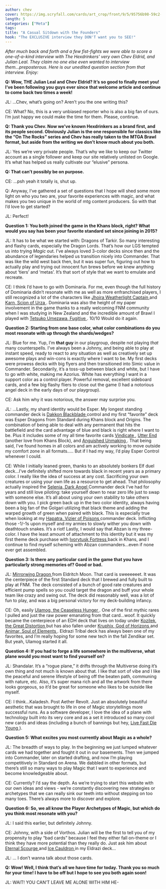 ```yaml
---
author: chev
cover: https://img.scryfall.com/cards/art_crop/front/9/5/95756b98-59c2-494d-9894-7406185ad144.jpg?1562807419
length: 5
categories: ["Meta"]
tags:
title: "A Casual Sitdown with the Founders"
hook: "The EXCLUSIVE interview they DON'T want you to SEE!"
---
```

*After much back and forth and a few fist-fights we were able to score a one-of-a-kind interview with The Hexdrinkers’ very own Chev Eldrid, and Julian Leal. They claim no one else even wanted to interview them...preposterous. Here is our unedited question section from that interview. Enjoy:*

**Q: Wow, THE Julian Leal and Chev Eldrid? It’s so good to finally meet you! I’ve been following you guys ever since that welcome article and continue to come back two times a week!**

JL: ...Chev, what’s going on? Aren’t you the one writing this?

CE: What? No, this is a very unbiased reporter who is also a big fan of ours. I’m just happy we could make the time for them. Please, continue.

**Q: Thank you Chev. Now we’ve known Hexdrinkers as a brand first, and its people second. Obviously Julian is the one responsible for classics like the “On The Rocks” series and Chev has really taken to the MTGA Brawl format, but aside from the writing we don’t know much about you both.**

JL: Yes we’re very private people. That’s why we like to keep our Twitter account as a single follower and keep our site relatively unlisted on Google. It’s what has helped us really cultivate our “elusive” persona.

**Q: That can’t possibly be on purpose.**

CE: ...psh yeah it totally is, shut up.

Q: Anyway, I’ve gathered a set of questions that I hope will shed some more light on who you two are, your favorite experiences with magic, and what makes you two unique in the world of mtg content producers. So with that I’d love to get started?

JL: Perfect!

**Question 1: You both joined the game in the Khans block, right? What would you say has been your favorite standard set since joining in 2015?**

JL: It has to be what we started with: Dragons of Tarkir. So many interesting and flashy cards, especially the Dragon Lords. That’s how our LGS tempted us into trying *Magic* out. I’ve always loved  3-color decks since then and the abundance of legendaries helped us transition nicely into Commander. That was like the wild west back then, but it was super fun, figuring out how to actually play and trying out innocent fun brews before we knew anything about ‘tiers’ and ‘metas’. It’s that sort of style that we want to emulate and recreate. 

CE: I think I’d have to go with Dominaria. For me, even though the full history of Dominaria didn’t resonate with me as well as more enfranchised players, I still recognized a lot of the characters like 
<a
	class="accented-link"
	target="_blank"
	href="https://scryfall.com/card/dom/197/jhoira-weatherlight-captain?utm_source=api"
	data-toggle="popover"
	data-placement="top"
	data-content="<img src='https://img.scryfall.com/cards/normal/front/7/3/73cf8c6b-1322-4bc5-a604-6e372607fae4.jpg?1588760041' width=100% height=100%>">
	Jhoira Weatherlight Captain
</a> and 
<a
	class="accented-link"
	target="_blank"
	href="https://scryfall.com/card/dom/1/karn-scion-of-urza?utm_source=api"
	data-toggle="popover"
	data-placement="top"
	data-content="<img src='https://img.scryfall.com/cards/normal/front/0/7/07a3d9e8-8597-498b-869c-cff79e0df516.jpg?1562730952' width=100% height=100%>">
	Karn, Scion of Urza
</a>. Dominaria was also the height of my paper involvement in the game thanks to a really welcoming FNM community when I was studying in New Zealand and the incredible amount of Brawl I played with 
<a
	class="accented-link"
	target="_blank"
	href="https://scryfall.com/card/dom/69/tetsuko-umezawa-fugitive?utm_source=api"
	data-toggle="popover"
	data-placement="top"
	data-content="<img src='https://img.scryfall.com/cards/normal/front/1/6/16185c50-f7b8-4cea-a129-dfad8e9df781.jpg?1591605108' width=100% height=100%>">
	Tetsuko Umezawa, Fugitive
</a>. 10/10 Would do it again.

**Question 2: Starting from one base color, what color combinations do you most resonate with up through the shards/wedges?**

JL: Blue for me. Yup, I’m **that guy** in our playgroup, despite not playing *that* many counterspells. I’ve always been a Johnny, and being able to play at instant speed, ready to react to any situation as well as creatively set up awesome plays and win-cons is exactly where I want to be. My first decks were prowess decks with big flyers and then transitioned into Simic value in Commander. 
Secondarily, it’s a toss-up between black and white, but I have to go with white, making me Azorius. White has everything I want in a support color as a control player. Powerful removal, excellent sideboard cards, and a few big flashy fliers to close out the game (I had a notorious angel deck in the early days of our playgroup). 

CE: Ask him why it was notorious, the answer may surprise you.

JL: ...Lastly, my shard identity would be Esper. My longest standing commander deck is 
<a
	class="accented-link"
	target="_blank"
	href="https://scryfall.com/card/me1/143/dakkon-blackblade?utm_source=api"
	data-toggle="popover"
	data-placement="top"
	data-content="<img src='https://img.scryfall.com/cards/normal/front/2/3/235bbf86-02ad-497b-b698-e60930bbde9c.jpg?1559592413' width=100% height=100%>">
	Dakkon Blackblade
</a> control and my first “favorite” deck was Esper Dragons from Standard during Khans block and Origins. The combination of being able to deal with any permanent that hits the battlefield and the card advantage of blue and black is right where I want to be. Plus it includes some of my all time favorite cards 
<a
	class="accented-link"
	target="_blank"
	href="https://scryfall.com/card/a25/219/vindicate?utm_source=api"
	data-toggle="popover"
	data-placement="top"
	data-content="<img src='https://img.scryfall.com/cards/normal/front/1/6/1658f12b-8ac5-4d29-86d5-f20c4d5f7e48.jpg?1562433024' width=100% height=100%>">
	Vindicate
</a>, 
<a
	class="accented-link"
	target="_blank"
	href="https://scryfall.com/card/c18/193/utter-end?utm_source=api"
	data-toggle="popover"
	data-placement="top"
	data-content="<img src='https://img.scryfall.com/cards/normal/front/9/7/978c548e-adea-48c8-8af4-94cac2691a31.jpg?1592711174' width=100% height=100%>">
	Utter End
</a> (another love from Khans Block), and 
<a
	class="accented-link"
	target="_blank"
	href="https://scryfall.com/card/soi/242/anguished-unmaking?utm_source=api"
	data-toggle="popover"
	data-placement="top"
	data-content="<img src='https://img.scryfall.com/cards/normal/front/9/0/90ced4fa-6509-4f7a-9da7-efc70de6f90c.jpg?1576385327' width=100% height=100%>">
	Anguished Unmaking
</a>.
That being said, I’ve found homes in all colors and am actively working to move outside my comfort zone in all formats….. But if I had my way, I’d play Esper Control whenever I could.

CE: While I initially leaned green, thanks to an absolutely bonkers Elf duel deck...I’ve definitely shifted more towards black in recent years as a primary color. I really like the idea of success at any cost. Sacrificing your own creatures or using your own life as a resource to get ahead. That philosophy actually inspired the 
<a
	class="accented-link"
	target="_blank"
	href="https://scryfall.com/card/tpr/210/selenia-dark-angel?utm_source=api"
	data-toggle="popover"
	data-placement="top"
	data-content="<img src='https://img.scryfall.com/cards/normal/front/6/6/664b57e3-9476-4d6a-8301-5a2f96bcfbf7.jpg?1562429830' width=100% height=100%>">
	Selenia, Dark Angel
</a> Commander deck I’ve had for years and still love piloting: take yourself down to near zero life just to swap with someone else. It’s all about using your own stability to take others down with you. 
I pick green back up in the two color identity, always having been a big fan of the Golgari utilizing that black theme and adding the warped growth of green when paired with black. This is especially true when looking at my 
<a
	class="accented-link"
	target="_blank"
	href="https://scryfall.com/card/akh/199/hapatra-vizier-of-poisons"
	data-toggle="popover"
	data-placement="top"
	data-content="<img src='https://img.scryfall.com/cards/normal/front/5/6/56fbbcc9-db23-4902-b0f7-cea78a2a36af.jpg?1543676055' width=100% height=100%>">
	Hapatra, Vizier of Poisons
</a> commander deck. Inflicting those -1/-1s upon myself and my armies to slowly wither you down with deathtouch snakes. It’s a riot!
Lastly, I would say that Abzan is my three-color. I have the least amount of attachment to this identity but it was my first theme deck purchase with 
<a
	class="accented-link"
	target="_blank"
	href="https://scryfall.com/card/pktk/179/ivorytusk-fortress"
	data-toggle="popover"
	data-placement="top"
	data-content="<img src='https://img.scryfall.com/cards/normal/front/6/1/61bf8fd7-a0bd-43f2-85c0-9b4ea06edcfc.jpg?1562701622' width=100% height=100%>">
	Ivorytusk Fortress
</a> back in Khans, and I continue to find myself scheming with Abzan commanders...even if none ever get assembled.

**Question 3: Is there any particular card in the game that you have particularly strong memories of? Good or bad.**

JL: <a
	class="accented-link"
	target="_blank"
	href="https://scryfall.com/card/emn/136/mirrorwing-dragon?utm_source=api"
	data-toggle="popover"
	data-placement="top"
	data-content="<img src='https://img.scryfall.com/cards/normal/front/4/b/4b7e33a8-765b-4909-a5c6-5fe8f8774a51.jpg?1576384631' width=100% height=100%>">
	Mirrorwing Dragon
</a> from Eldritch Moon. That card is sweeeeeet. It was the centerpiece of the first Standard deck that I brewed and fully built to play at FNM. The deck consisted of a bunch of good rate creatures and efficient pump spells so you could target the dragon and buff your whole team like crazy and swing out. The deck did reasonably well, was a lot of fun to play, and was a big personal victory for my deck-building infancy. 

CE: Oh, easily 
<a
	class="accented-link"
	target="_blank"
	href="https://scryfall.com/card/bfz/15/ulamog-the-ceaseless-hunger?utm_source=api"
	data-toggle="popover"
	data-placement="top"
	data-content="<img src='https://img.scryfall.com/cards/normal/front/1/1/1192f7a9-102e-4b3a-b154-18c8eb332217.jpg?1562899233' width=100% height=100%>">
	Ulamog, the Ceaseless Hunger
</a>. One of the first mythic rares I pulled and just the raw power emanating from that card...woof. It quickly became the centerpiece of an EDH deck that lives on today under 
<a
	class="accented-link"
	target="_blank"
	href="https://scryfall.com/card/ogw/4/kozilek-the-great-distortion?utm_source=api"
	data-toggle="popover"
	data-placement="top"
	data-content="<img src='https://img.scryfall.com/cards/normal/front/f/0/f06fc6e0-b22c-40d3-bb53-d5ec400d921c.jpg?1562943286' width=100% height=100%>">
	Kozilek, the Great Distortion
</a> but has also fallen under 
<a
	class="accented-link"
	target="_blank"
	href="https://scryfall.com/card/jou/152/kruphix-god-of-horizons?utm_source=api"
	data-toggle="popover"
	data-placement="top"
	data-content="<img src='https://img.scryfall.com/cards/normal/front/2/7/27427233-da58-45af-ade8-e0727929efaa.jpg?1593096427' width=100% height=100%>">
	Kruphix, God of Horizons
</a> and 
<a
	class="accented-link"
	target="_blank"
	href="https://scryfall.com/card/a25/196/animar-soul-of-elements?utm_source=api"
	data-toggle="popover"
	data-placement="top"
	data-content="<img src='https://img.scryfall.com/cards/normal/front/1/d/1df98d4a-0f11-4064-a113-54ab14b9b3eb.jpg?1562433472' width=100% height=100%>">
	Animar, Soul of Elements
</a>. Eldrazi Tribal deck has always been one of my favorites, and I’m really hoping for some new tech in the fall Zendikar set. But yeah, Ulamog started it all. 

**Question 4: If you had to forge a life somewhere in the multiverse, what plane would you most want to find yourself on?**

JL: Shandalar. It’s a “rogue plane,” it drifts through the Multiverse doing it’s own thing and not much is known about that. I like that sort of vibe and I like the peaceful and serene lifestyle of being off the beaten path, communing with nature, etc. Also, it’s super mana rich and all the artwork from there looks gorgeous, so it’d be great for someone who likes to be outside like myself.

CE: I think...Kaladesh. Post Aether Revolt. Just an absolutely beautiful aesthetic that was brought to life in one of Magic storytellings more successful runs. As a software developer, I love the idea of a plane with technology built into its very core and as a set it introduced so many cool new cards and ideas (including a bunch of bannings but hey, 
<a
	class="accented-link"
	target="_blank"
	href="https://scryfall.com/card/kld/87/live-fast?utm_source=api"
	data-toggle="popover"
	data-placement="top"
	data-content="<img src='https://img.scryfall.com/cards/normal/front/a/d/ad0bb8da-ad05-43d9-aba3-d917744168fe.jpg?1576381709' width=100% height=100%>">
	Live Fast
</a> 
<a
	class="accented-link"
	target="_blank"
	href="https://scryfall.com/card/kld/76/die-young?utm_source=api"
	data-toggle="popover"
	data-placement="top"
	data-content="<img src='https://img.scryfall.com/cards/normal/front/d/a/daf7bb52-013f-4d8d-b4ea-53d1fa4bb694.jpg?1576381572' width=100% height=100%>">
	Die Young
</a>). 

**Question 5: What excites you most currently about Magic as a whole?**

JL: The breadth of ways to play. In the beginning we just lumped whatever cards we had together and fought it out in our basements. Then we jumped into Commander, later on started drafting, and now I’m playing competitively in Standard on Arena. We dabbled in other formats, but there’s still so many ways to play Magic that I want to experience and become knowledgeable about.

CE: Currently? I’d say the depth. As we’re trying to start this website with our own ideas and views - we’re constantly discovering new strategies or archetypes that we can really sink our teeth into without stepping on too many toes. There’s always more to discover and explore.

**Question 6: So, we all know the Player Archetypes of Magic, but which do you think most resonate with you?**

JL: I said this earlier, but definitely Johnny.

CE: Johnny, with a side of Vorthos. Julian will be the first to tell you of my propensity to play “bad cards” because I feel they either fall on-theme or I think they have more potential than they really do. Just ask him about 
<a
	class="accented-link"
	target="_blank"
	href="https://scryfall.com/card/emn/7/eternal-scourge?utm_source=api"
	data-toggle="popover"
	data-placement="top"
	data-content="<img src='https://img.scryfall.com/cards/normal/front/1/3/13ce52f5-6d49-4d44-a3d7-925340de8406.jpg?1576383733' width=100% height=100%>">
	Eternal Scourge
</a> and 
<a
	class="accented-link"
	target="_blank"
	href="https://scryfall.com/card/me4/206/ice-cauldron?utm_source=api"
	data-toggle="popover"
	data-placement="top"
	data-content="<img src='https://img.scryfall.com/cards/normal/front/5/f/5fad0f0f-b302-4f97-9cbb-a66dbfc57bae.jpg?1562917545' width=100% height=100%>">
	Ice Cauldron
</a> in my Eldrazi deck…

JL: … I don’t wanna talk about those cards.

**Q: Wow! Well, I think that’s all we have time for today. Thank you so much for your time! I have to be off but I hope to see you both again soon!**

JL: WAIT! YOU CAN’T LEAVE ME ALONE WITH HIM HE-
